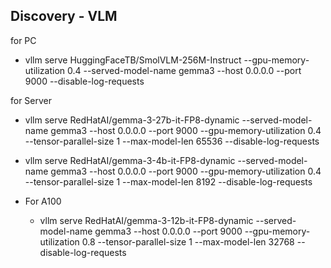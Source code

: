## Discovery - VLM

for PC

- vllm serve HuggingFaceTB/SmolVLM-256M-Instruct --gpu-memory-utilization 0.4 --served-model-name gemma3 --host 0.0.0.0 --port 9000 --disable-log-requests


for Server
- vllm serve RedHatAI/gemma-3-27b-it-FP8-dynamic --served-model-name gemma3 --host 0.0.0.0 --port 9000 --gpu-memory-utilization 0.4 --tensor-parallel-size 1 --max-model-len 65536 --disable-log-requests

- vllm serve RedHatAI/gemma-3-4b-it-FP8-dynamic --served-model-name gemma3 --host 0.0.0.0 --port 9000 --gpu-memory-utilization 0.4 --tensor-parallel-size 1 --max-model-len 8192 --disable-log-requests

- For A100
    - vllm serve RedHatAI/gemma-3-12b-it-FP8-dynamic --served-model-name gemma3 --host 0.0.0.0 --port 9000 --gpu-memory-utilization 0.8 --tensor-parallel-size 1 --max-model-len 32768 --disable-log-requests